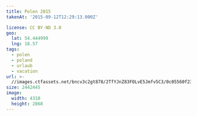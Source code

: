```yaml
---
title: Polen 2015
takenAt: '2015-09-12T12:29:13.000Z'

license: CC BY-ND 3.0
geo:
  lat: 54.444999
  lng: 18.57
tags:
  - polen
  - poland
  - urlaub
  - vacation
url: >-
  //images.ctfassets.net/bncv3c2gt878/2TfYJnZ83FOLvE5Jmfv5C3/0c05560f235a08312905ad047666e7ce/polen-2015_25957672855_o
size: 2442445
image:
  width: 4310
  height: 2868
---
```

